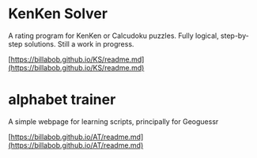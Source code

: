 # KenKen Solver
A rating program for KenKen or Calcudoku puzzles. Fully logical, step-by-step solutions. Still a work in progress.

[https://billabob.github.io/KS/readme.md](https://billabob.github.io/KS/readme.md)

# alphabet trainer
A simple webpage for learning scripts, principally for Geoguessr

[https://billabob.github.io/AT/readme.md](https://billabob.github.io/AT/readme.md)